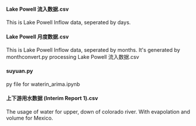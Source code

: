 #### Lake Powell 流入数据.csv

This is Lake Powell Inflow data, seperated by days.



#### Lake Powell 月度数据.csv

This is Lake Powell Inflow data, seperated by months. It's generated by monthconvert.py processing Lake Powell 流入数据.csv



#### suyuan.py

py file for waterin_arima.ipynb



#### 上下游用水数据 (Interim Report 1).csv

The usage of water for upper, down of colorado river. With evapolation and volume for Mexico.